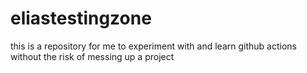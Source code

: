 # eliastestingzone
this is a repository for me to experiment with and learn github actions without the risk of messing up a project
